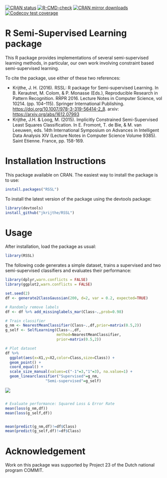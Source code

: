 <!-- README.md is generated from README.Rmd. Please edit that file -->
<!-- badges: start -->

[![CRAN
status](https://www.r-pkg.org/badges/version/RSSL)](https://CRAN.R-project.org/package=RSSL)
[![R-CMD-check](https://github.com/jkrijthe/RSSL/actions/workflows/R-CMD-check.yaml/badge.svg)](https://github.com/jkrijthe/RSSL/actions/workflows/R-CMD-check.yaml)
[![CRAN mirror
downloads](http://cranlogs.r-pkg.org/badges/RSSL)](https://cran.r-project.org/package=RSSL)
[![Codecov test
coverage](https://codecov.io/gh/jkrijthe/RSSL/branch/master/graph/badge.svg)](https://app.codecov.io/gh/jkrijthe/RSSL?branch=master)
<!-- badges: end -->

# R Semi-Supervised Learning package

This R package provides implementations of several semi-supervised
learning methods, in particular, our own work involving constraint based
semi-supervised learning.

To cite the package, use either of these two references:

-   Krijthe, J. H. (2016). RSSL: R package for Semi-supervised Learning.
    In B. Kerautret, M. Colom, & P. Monasse (Eds.), Reproducible
    Research in Pattern Recognition. RRPR 2016. Lecture Notes in
    Computer Science, vol 10214. (pp. 104–115). Springer International
    Publishing. <https://doi.org/10.1007/978-3-319-56414-2_8>. arxiv:
    <https://arxiv.org/abs/1612.07993>
-   Krijthe, J.H. & Loog, M. (2015). Implicitly Constrained
    Semi-Supervised Least Squares Classification. In E. Fromont, T. de
    Bie, & M. van Leeuwen, eds. 14th International Symposium on Advances
    in Intelligent Data Analysis XIV (Lecture Notes in Computer Science
    Volume 9385). Saint Etienne. France, pp. 158-169.

# Installation Instructions

This package available on CRAN. The easiest way to install the package
is to use:

``` r
install.packages("RSSL")
```

To install the latest version of the package using the devtools package:

``` r
library(devtools)
install_github("jkrijthe/RSSL")
```

# Usage

After installation, load the package as usual:

``` r
library(RSSL)
```

The following code generates a simple dataset, trains a supervised and
two semi-supervised classifiers and evaluates their performance:

``` r
library(dplyr,warn.conflicts = FALSE)
library(ggplot2,warn.conflicts = FALSE)

set.seed(2)
df <- generate2ClassGaussian(200, d=2, var = 0.2, expected=TRUE)

# Randomly remove labels
df <- df %>% add_missinglabels_mar(Class~.,prob=0.98) 

# Train classifier
g_nm <- NearestMeanClassifier(Class~.,df,prior=matrix(0.5,2))
g_self <- SelfLearning(Class~.,df,
                       method=NearestMeanClassifier,
                       prior=matrix(0.5,2))

# Plot dataset
df %>% 
  ggplot(aes(x=X1,y=X2,color=Class,size=Class)) +
  geom_point() +
  coord_equal() +
  scale_size_manual(values=c("-1"=3,"1"=3), na.value=1) +
  geom_linearclassifier("Supervised"=g_nm,
                  "Semi-supervised"=g_self)
```

![](tools/example-1.png)

``` r

# Evaluate performance: Squared Loss & Error Rate
mean(loss(g_nm,df))
mean(loss(g_self,df))


mean(predict(g_nm,df)!=df$Class)
mean(predict(g_self,df)!=df$Class)
```

# Acknowledgement

Work on this package was supported by Project 23 of the Dutch national
program COMMIT.
